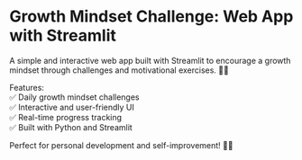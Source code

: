 # Growth Mindset Challenge: Web App with Streamlit  

A simple and interactive web app built with Streamlit to encourage a growth mindset through challenges and motivational exercises. 🚀💡  

Features:  
✅ Daily growth mindset challenges  
✅ Interactive and user-friendly UI  
✅ Real-time progress tracking  
✅ Built with Python and Streamlit  

Perfect for personal development and self-improvement! 🌱✨
